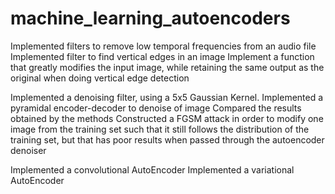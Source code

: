# machine_learning_autoencoders
Implemented filters to remove low temporal frequencies from an audio file
Implemented filter to find vertical edges in an image
Implement a function that greatly modifies the input image, while retaining the same output as the original when doing vertical edge detection

Implemented a denoising filter, using a 5x5 Gaussian Kernel.
Implemented a pyramidal encoder-decoder to denoise of image
Compared the results obtained by the methods
Constructed a FGSM attack in order to modify one image from the training set such that it still follows the distribution of the training set, but that has poor results when passed through the autoencoder denoiser

Implemented a convolutional AutoEncoder
Implemented a variational AutoEncoder
